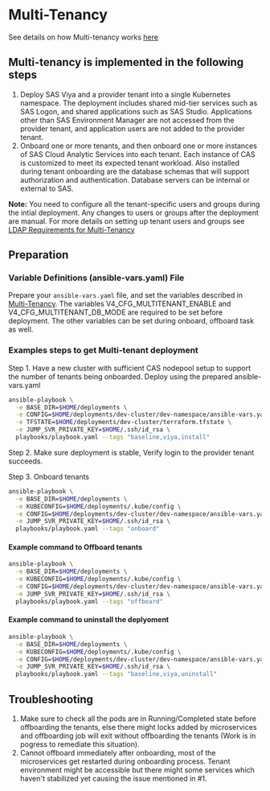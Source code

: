 # Multi-Tenancy

See details on how Multi-tenancy works [here](https://go.documentation.sas.com/doc/en/itopscdc/v_025/caltenants/titlepage.htm)

## Multi-tenancy is implemented in the following steps

1. Deploy SAS Viya and a provider tenant into a single Kubernetes namespace. The deployment includes shared mid-tier services such as SAS Logon, and shared applications such as SAS Studio. Applications other than SAS Environment Manager are not accessed from the provider tenant, and application users are not added to the provider tenant.
2. Onboard one or more tenants, and then onboard one or more instances of SAS Cloud Analytic Services into each tenant. Each instance of CAS is customized to meet its expected tenant workload. Also installed during tenant onboarding are the database schemas that will support authorization and authentication. Database servers can be internal or external to SAS.

**Note:** You need to configure all the tenant-specific users and groups during the intial deployment. Any changes to users or groups after the deployment are manual. For more details on setting up tenant users and groups see [LDAP Requirements for Multi-Tenancy](https://go.documentation.sas.com/doc/en/itopscdc/v_025/itopssr/p0440nbofn1b5qn1l6j1l6ygm7qg.htm#p1dr09lqs9w0w7n1iaklneorpy4r)

## Preparation

### Variable Definitions (ansible-vars.yaml) File

Prepare your `ansible-vars.yaml` file, and set the variables described in [Multi-Tenancy](../CONFIG-VARS.md#multi-tenancy). The variables V4_CFG_MULTITENANT_ENABLE and V4_CFG_MULTITENANT_DB_MODE are required to be set before deployment. The other variables can be set during onboard, offboard task as well.

### Examples steps to get Multi-tenant deployment

Step 1. Have a new cluster with sufficient CAS nodepool setup to support the number of tenants being onboarded. Deploy using the prepared ansible-vars.yaml

  ```bash
  ansible-playbook \
    -e BASE_DIR=$HOME/deployments \
    -e CONFIG=$HOME/deployments/dev-cluster/dev-namespace/ansible-vars.yaml \
    -e TFSTATE=$HOME/deployments/dev-cluster/terraform.tfstate \
    -e JUMP_SVR_PRIVATE_KEY=$HOME/.ssh/id_rsa \
    playbooks/playbook.yaml --tags "baseline,viya,install"
  ```

Step 2. Make sure deployment is stable, Verify login to the provider tenant succeeds.

Step 3. Onboard tenants

  ```bash
  ansible-playbook \
    -e BASE_DIR=$HOME/deployments \
    -e KUBECONFIG=$HOME/deployments/.kube/config \
    -e CONFIG=$HOME/deployments/dev-cluster/dev-namespace/ansible-vars.yaml \
    -e JUMP_SVR_PRIVATE_KEY=$HOME/.ssh/id_rsa \
    playbooks/playbook.yaml --tags "onboard"
  ```

#### Example command to Offboard tenants

  ```bash
  ansible-playbook \
    -e BASE_DIR=$HOME/deployments \
    -e KUBECONFIG=$HOME/deployments/.kube/config \
    -e CONFIG=$HOME/deployments/dev-cluster/dev-namespace/ansible-vars.yaml \
    -e JUMP_SVR_PRIVATE_KEY=$HOME/.ssh/id_rsa \
    playbooks/playbook.yaml --tags "offboard"
  ```

#### Example command to uninstall the deplyoment

  ```bash
  ansible-playbook \
    -e BASE_DIR=$HOME/deployments \
    -e KUBECONFIG=$HOME/deployments/.kube/config \
    -e CONFIG=$HOME/deployments/dev-cluster/dev-namespace/ansible-vars.yaml \
    -e JUMP_SVR_PRIVATE_KEY=$HOME/.ssh/id_rsa \
    playbooks/playbook.yaml --tags "baseline,viya,uninstall"
  ```

## Troubleshooting
1. Make sure to check all the pods are in Running/Completed state before offboarding the tenants, else there might locks added by microservices and offboarding job will exit without offboarding the tenants (Work is in pogress to remediate this situation).
2. Cannot offboard immediately after onboarding, most of the microservices get restarted during onboarding process. Tenant environment might be accessible but there might some services which haven't stabilized yet causing the issue mentioned in #1.